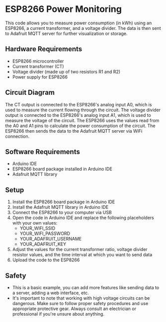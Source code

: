 # ESP8266 Power Monitoring

This code allows you to measure power consumption (in kWh) using an ESP8266, a current transformer, and a voltage divider. The data is then sent to Adafruit MQTT server for further visualization or storage.

## Hardware Requirements
- ESP8266 microcontroller
- Current transformer (CT)
- Voltage divider (made up of two resistors R1 and R2)
- Power supply for ESP8266

## Circuit Diagram
The CT output is connected to the ESP8266's analog input A0, which is used to measure the current flowing through the circuit. The voltage divider output is connected to the ESP8266's analog input A1, which is used to measure the voltage of the circuit. The ESP8266 uses the values read from the A0 and A1 pins to calculate the power consumption of the circuit. The ESP8266 then sends the data to the Adafruit MQTT server via WiFi connection.

## Software Requirements
- Arduino IDE
- ESP8266 board package installed in Arduino IDE
- Adafruit MQTT library

## Setup
1. Install the ESP8266 board package in Arduino IDE
2. Install the Adafruit MQTT library in Arduino IDE
3. Connect the ESP8266 to your computer via USB
4. Open the code in Arduino IDE and replace the following placeholders with your own values:
   - YOUR_WIFI_SSID
   - YOUR_WIFI_PASSWORD
   - YOUR_ADAFRUIT_USERNAME
   - YOUR_ADAFRUIT_KEY
5. Adjust the values for the current transformer ratio, voltage divider resistor values, and the time interval at which you want to send data
6. Upload the code to the ESP8266

## Safety
- This is a basic example, you can add more features like sending data to a server, adding a web interface, etc.
- It's important to note that working with high voltage circuits can be dangerous. Make sure to follow proper safety procedures and use appropriate protective gear. Always consult an electrician or professional if you're unsure about anything.
